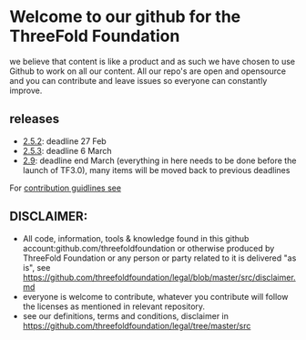 
# Welcome to our github for the ThreeFold Foundation

we believe that content is like a product and as such we have chosen to use Github to work on all our content.
All our repo's are open and opensource and you can contribute and leave issues so everyone can constantly improve.

## releases

- [2.5.2](): deadline 27 Feb
- [2.5.3](): deadline 6 March
- [2.9](): deadline end March (everything in here needs to be done before the launch of TF3.0), many items will be moved back to previous deadlines

For  [contribution guidlines see](contribution/)


## DISCLAIMER:

- All code, information, tools & knowledge found in this github account:github.com/threefoldfoundation or otherwise produced by ThreeFold Foundation or any person or party related to it is delivered "as is", see https://github.com/threefoldfoundation/legal/blob/master/src/disclaimer.md
- everyone is welcome to contribute, whatever you contribute will follow the licenses as mentioned in relevant repository.
- see our definitions, terms and conditions, disclaimer in https://github.com/threefoldfoundation/legal/tree/master/src


